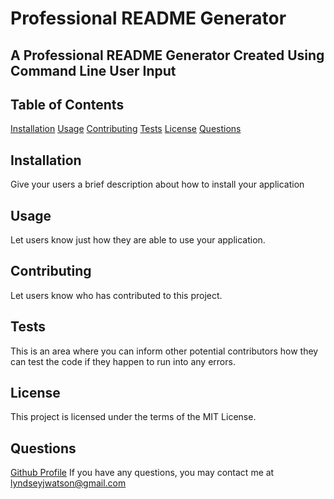 # Professional README Generator

## A Professional README Generator Created Using Command Line User Input

## Table of Contents
[Installation](#installation)
[Usage](#usage)
[Contributing](#contributing)
[Tests](#tests)
[License](#license)
[Questions](#questions)

## Installation
Give your users a brief description about how to install your application

## Usage
Let users know just how they are able to use your application.

## Contributing
Let users know who has contributed to this project.

## Tests
This is an area where you can inform other potential contributors how they can test the code if they happen to run into any errors.

## License
This project is licensed under the terms of the MIT License.

## Questions
[Github Profile](https://www.github.com/lyndseyjw)
If you have any questions, you may contact me at [lyndseyjwatson@gmail.com](mailto:lyndseyjwatson@gmail.com)